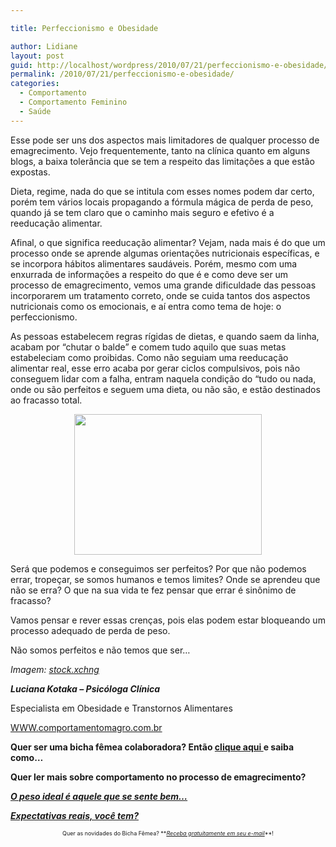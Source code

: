 ```yaml
---

title: Perfeccionismo e Obesidade

author: Lidiane
layout: post
guid: http://localhost/wordpress/2010/07/21/perfeccionismo-e-obesidade/
permalink: /2010/07/21/perfeccionismo-e-obesidade/
categories:
  - Comportamento
  - Comportamento Feminino
  - Saúde
---
```

Esse pode ser uns dos aspectos mais limitadores de qualquer processo de emagrecimento. Vejo frequentemente, tanto na clínica quanto em alguns blogs, a baixa tolerância que se tem a respeito das limitações a que estão expostas.

Dieta, regime, nada do que se intitula com esses nomes podem dar certo, porém tem vários locais propagando a fórmula mágica de perda de peso, quando já se tem claro que o caminho mais seguro e efetivo é a reeducação alimentar.

<!--more-->

Afinal, o que significa reeducação alimentar? Vejam, nada mais é do que um processo onde se aprende algumas orientações nutricionais específicas, e se incorpora hábitos alimentares saudáveis. Porém, mesmo com uma enxurrada de informações a respeito do que é e como deve ser um processo de emagrecimento, vemos uma grande dificuldade das pessoas incorporarem um tratamento correto, onde se cuida tantos dos aspectos nutricionais como os emocionais, e aí entra como tema de hoje: o perfeccionismo.

As pessoas estabelecem regras rígidas de dietas, e quando saem da linha, acabam por “chutar o balde” e comem tudo aquilo que suas metas estabeleciam como proibidas. Como não seguiam uma reeducação alimentar real, esse erro acaba por gerar ciclos compulsivos, pois não conseguem lidar com a falha, entram naquela condição do “tudo ou nada, onde ou são perfeitos e seguem uma dieta, ou não são, e estão destinados ao fracasso total.

<p style="text-align: center;">
  <a href="http://www.trololodemulher.com.br/blog/wp-content/uploads/2010/07/dieta-e-obesidade.jpg"><img class="size-medium wp-image-4976 aligncenter" title="apple with red centimeter tape" src="http://www.trololodemulher.com.br/blog/wp-content/uploads/2010/07/dieta-e-obesidade-300x225.jpg" alt="" width="300" height="225" /></a>
</p>

Será que podemos e conseguimos ser perfeitos? Por que não podemos errar, tropeçar, se somos humanos e temos limites? Onde se aprendeu que não se erra? O que na sua vida te fez pensar que errar é sinônimo de fracasso?

Vamos pensar e rever essas crenças, pois elas podem estar bloqueando um processo adequado de perda de peso.

Não somos perfeitos e não temos que ser…

_Imagem:_ <a href="http://www.sxc.hu/" target="_blank"><em>stock.xchng</em></a>

**_Luciana Kotaka – Psicóloga Clínica_**

Especialista em Obesidade e Transtornos Alimentares

<a href="http://www.comportamentomagro.com.br" target="_blank">WWW.comportamentomagro.com.br</a>

**Quer ser uma bicha fêmea colaboradora? Então <a href="http://www.trololodemulher.com.br/colabore/" target="_self">clique aqui </a>e saiba como&#8230;**

**Quer ler mais sobre comportamento no processo de emagrecimento?**

**_[O peso ideal é aquele que se sente bem…](http://www.trololodemulher.com.br/2010/03/01/emagrecimento-saudavel/)_**

**_[Expectativas reais, você tem?](http://www.trololodemulher.com.br/2010/06/28/emagrecimento-expectativas/)_**

<p style="text-align: center;">
  <span style="font-size: xx-small;">Quer as novidades do Bicha Fêmea? **<em><a href="http://feedburner.google.com/fb/a/mailverify?uri=blogbichafemea&loc=pt_BR">Receba gratuitamente em seu e-mail</a></em>**!</span>
</p>